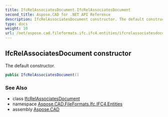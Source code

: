 ```yaml
---
title: IfcRelAssociatesDocument.IfcRelAssociatesDocument
second_title: Aspose.CAD for .NET API Reference
description: IfcRelAssociatesDocument constructor. The default constructor
type: docs
weight: 10
url: /net/aspose.cad.fileformats.ifc.ifc4.entities/ifcrelassociatesdocument/ifcrelassociatesdocument/
---
```

## IfcRelAssociatesDocument constructor

The default constructor.

```csharp
public IfcRelAssociatesDocument()
```

### See Also

* class [IfcRelAssociatesDocument](../)
* namespace [Aspose.CAD.FileFormats.Ifc.IFC4.Entities](../../ifcrelassociatesdocument/)
* assembly [Aspose.CAD](../../../)


